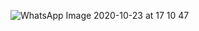 ![WhatsApp Image 2020-10-23 at 17 10 47](https://user-images.githubusercontent.com/54826504/96991507-bc903100-1552-11eb-9506-5c9be8b31d02.jpeg)
